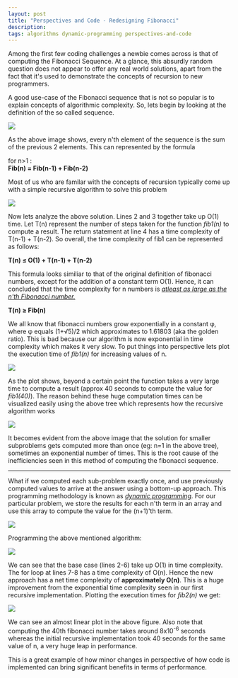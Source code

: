 ```yaml
---
layout: post
title: "Perspectives and Code - Redesigning Fibonacci"
description: 
tags: algorithms dynamic-programming perspectives-and-code
---
```


Among the first few coding challenges a newbie comes across is that of computing the Fibonacci Sequence. At a glance, this absurdly random question does not appear to offer any real world solutions, apart from the fact that it's used to demonstrate the concepts of recursion to new programmers.


A good use-case of the Fibonacci sequence that is not so popular is to explain concepts of algorithmic complexity. So, lets begin by looking at the definition of the so called sequence.


<div class="img_parent">
<img src="{{ "assets/images/2023-02-18-Redesigning-Fibonacci/fibonacci.png" | relative_url }}">
</div>

As the above image shows, every n'th element of the sequence is the sum of the previous 2 elements. This can represented by the formula 

<div class="img_parent">for n>1 :<br><b>Fib(n) = Fib(n-1) + Fib(n-2)</b></div>

Most of us who are familar with the concepts of recursion typically come up with a simple recursive algorithm to solve this problem

<div class="img_parent">
<img src="{{ "assets/images/2023-02-18-Redesigning-Fibonacci/fib1.png" | relative_url }}">
</div>

Now lets analyze the above solution. Lines 2 and 3 together take up O(1) time. Let T(n) represent the number of steps taken for the function <i>fib1(n)</i> to compute a result. The return statement at line 4 has a time complexity of T(n-1) + T(n-2). So overall, the time complexity of fib1 can be represented as follows:

<div class="img_parent"><b>T(n) &le; O(1) + T(n-1) + T(n-2)</b></div>

This formula looks similiar to that of the original definition of fibonacci numbers, except for the addition of a constant term O(1). Hence, it can concluded that the time complexity for n numbers is <u><i>atleast as large as the n'th Fibonacci number. </i></u>

<div class="img_parent"><b>T(n) &ge; Fib(n)</b></div>

We all know that fibonacci numbers grow exponentially in a constant &phi;, where &phi; equals (1+&radic;5)/2 which approximates to 1.61803 (aka the golden ratio). This is bad because our algorithm is now exponential in time complexity which makes it very slow. To put things into perspective lets plot the execution time of <i>fib1(n)</i> for increasing values of n.

<div class="img_parent">
<img src="{{ "assets/images/2023-02-18-Redesigning-Fibonacci/fib1plot.png" | relative_url }}">
</div>

As the plot shows, beyond a certain point the function takes a very large time to compute a result (approx 40 seconds to compute the value for <i>fib1(40)</i>). The reason behind these huge computation times can be visualized easily using the above tree which represents how the recursive algorithm works

<div class="img_parent">
<img src="{{ "assets/images/2023-02-18-Redesigning-Fibonacci/fibcalltree.gif" | relative_url }}">
</div>

It becomes evident from the above image that the solution for smaller subproblems gets computed more than once (eg: n=1 in the above tree), sometimes an exponential number of times. This is the root cause of the inefficiencies seen in this method of computing the fibonacci sequence. 


<hr>


What if we computed each sub-problem exactly once, and use previously computed values to arrive at the answer using a bottom-up approach. This programming methodology is known as <i><a href="https://en.wikipedia.org/wiki/Dynamic_programming">dynamic programming</a></i>. For our particular problem, we store the results for each n'th term in an array and use this array to compute the value for the (n+1)'th term.

<div class="img_parent">
<img src="{{ "assets/images/2023-02-18-Redesigning-Fibonacci/fibdp.gif" | relative_url }}">
</div>

Programming the above mentioned algorithm:

<div class="img_parent">
<img class="lg" src="{{ "assets/images/2023-02-18-Redesigning-Fibonacci/fib2.png" | relative_url }}">
</div>

We can see that the base case (lines 2-6) take up O(1) in time complexity. The for loop at lines 7-8 has a time complexity of O(n). Hence the new approach has a net time complexity of <b>approximately O(n)</b>. This is a huge improvement from the exponential time complexity seen in our first recursive implementation. Plotting the execution times for <i>fib2(n)</i> we get:

<div class="img_parent">
<img src="{{ "assets/images/2023-02-18-Redesigning-Fibonacci/fib2plot.png" | relative_url }}">
</div>

We can see an almost linear plot in the above figure. Also note that computing the 40th fibonacci number takes around 8x10<sup>-6</sup> seconds whereas the initial recursive implementation took 40 seconds for the same value of n, a very huge leap in performance.


This is a great example of how minor changes in perspective of how code is implemented can bring significant benefits in terms of performance.
